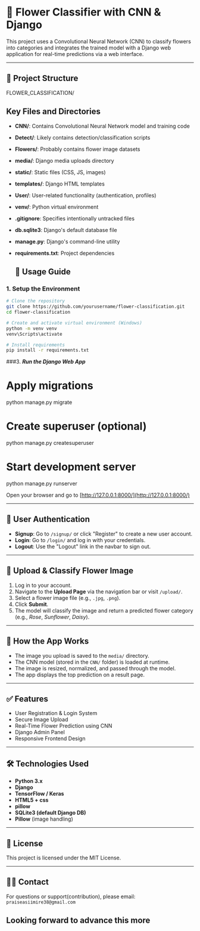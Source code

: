 # 🌸 Flower Classifier with CNN & Django

This project uses a Convolutional Neural Network (CNN) to classify flowers into categories and integrates the trained model with a Django web application for real-time predictions via a web interface.

---

## 📁 Project Structure
FLOWER_CLASSIFICATION/

## Key Files and Directories

- **CNN/**: Contains Convolutional Neural Network model and training code
- **Detect/**: Likely contains detection/classification scripts
- **Flowers/**: Probably contains flower image datasets
- **media/**: Django media uploads directory
- **static/**: Static files (CSS, JS, images)
- **templates/**: Django HTML templates
- **User/**: User-related functionality (authentication, profiles)
- **venv/**: Python virtual environment
- **.gitignore**: Specifies intentionally untracked files
- **db.sqlite3**: Django's default database file
- **manage.py**: Django's command-line utility
- **requirements.txt**: Project dependencies

  ## 🚀 Usage Guide

### 1. **Setup the Environment**
```bash
# Clone the repository
git clone https://github.com/yourusername/flower-classification.git
cd flower-classification

# Create and activate virtual environment (Windows)
python -m venv venv
venv\Scripts\activate

# Install requirements
pip install -r requirements.txt

  ```
###3. ***Run the Django Web App***

# Apply migrations
python manage.py migrate

# Create superuser (optional)
python manage.py createsuperuser

# Start development server
python manage.py runserver



Open your browser and go to [http://127.0.0.1:8000/](http://127.0.0.1:8000/)

---

## 👤 User Authentication

- **Signup**: Go to `/signup/` or click "Register" to create a new user account.
- **Login**: Go to `/login/` and log in with your credentials.
- **Logout**: Use the "Logout" link in the navbar to sign out.

---

## 🌸 Upload & Classify Flower Image

1. Log in to your account.
2. Navigate to the **Upload Page** via the navigation bar or visit `/upload/`.
3. Select a flower image file (e.g., `.jpg`, `.png`).
4. Click **Submit**.
5. The model will classify the image and return a predicted flower category (e.g., *Rose*, *Sunflower*, *Daisy*).

---

## 🧠 How the App Works

- The image you upload is saved to the `media/` directory.
- The CNN model (stored in the `CNN/` folder) is loaded at runtime.
- The image is resized, normalized, and passed through the model.
- The app displays the top prediction on a result page.

---

## ✅ Features

- User Registration & Login System
- Secure Image Upload
- Real-Time Flower Prediction using CNN
- Django Admin Panel
- Responsive Frontend Design

---

## 🛠️ Technologies Used

- **Python 3.x**
- **Django**
- **TensorFlow / Keras**
- **HTML5 + css**
- **pillow**
- **SQLite3 (default Django DB)**
- **Pillow** (image handling)

---

## 📜 License

This project is licensed under the MIT License.

---

## 🙋‍♀️ Contact

For questions or support(contribution), please email: `praiseasiimire38@gmail.com`
## Looking forward to advance this more
